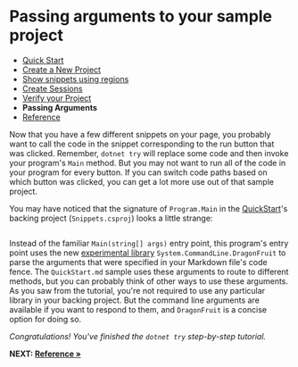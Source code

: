 # Passing arguments to your sample project

- [Quick Start](./QuickStart.md)
- [Create a New Project](./NewProject.md)
- [Show snippets using regions](./Regions.md)
- [Create Sessions](./Sessions.md)
- [Verify your Project](./Verify.md)
- **Passing Arguments**
- [Reference](./Reference.md)

Now that you have a few different snippets on your page, you probably want to call the code in the snippet corresponding to the run button that was clicked. Remember, `dotnet try` will replace some code and then invoke your program's `Main` method. But you may not want to run all of the code in your program for every button. If you can switch code paths based on which button was clicked, you can get a lot more use out of that sample project.

You may have noticed that the signature of `Program.Main` in the [QuickStart](./QuickStart.md)'s backing project (`Snippets.csproj`) looks a little strange:

```cs --editable false --region Main --source-file ./Snippets/Program.cs --project ./Snippets/Snippets.csproj
```

Instead of the familiar `Main(string[] args)` entry point, this program's entry point uses the new [experimental library](https://github.com/dotnet/command-line-api/wiki/DragonFruit-overview) `System.CommandLine.DragonFruit` to parse the arguments that were specified in your Markdown file's code fence. The `QuickStart.md` sample uses these arguments to route to different methods, but you can probably think of other ways to use these arguments. As you saw from the tutorial, you're not required to use any particular library in your backing project. But the command line arguments are available if you want to respond to them, and `DragonFruit` is a concise option for doing so.

_Congratulations! You've finished the `dotnet try` step-by-step tutorial._

**NEXT: [Reference &raquo;](./Reference.md)**
